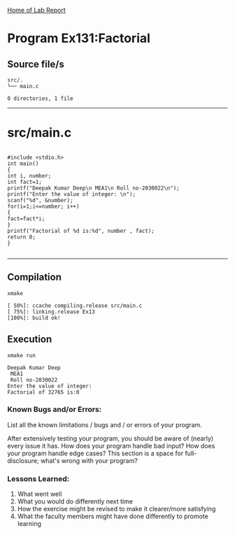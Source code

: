 [Home of Lab Report](../lab.html)

# Program Ex131:Factorial

## Source file/s

```
src/.
└── main.c

0 directories, 1 file
```

---


# src/main.c

```

#include <stdio.h>
int main()
{
int i, number;
int fact=1;
printf("Deepak Kumar Deep\n MEA1\n Roll no-2030022\n");
printf("Enter the value of integer: \n");
scanf("%d", &number);
for(i=1;i<=number; i++)
{
fact=fact*i;
}
printf("Factorial of %d is:%d", number , fact);
return 0;
}


```

---

## Compilation

```
xmake

[ 50%]: ccache compiling.release src/main.c
[ 75%]: linking.release Ex13
[100%]: build ok!

```

## Execution
```
xmake run

Deepak Kumar Deep
 MEA1
 Roll no-2030022
Enter the value of integer: 
Factorial of 32765 is:0
```

### Known Bugs and/or Errors:

List all the known limitations / bugs and / or errors of your program.

After extensively testing your program, you should be aware of (nearly) every issue it has. How does your program handle bad input? How does your program handle edge cases? This section is a space for full-disclosure; what's wrong with your program?

### Lessons Learned:

1. What went well
1. What you would do differently next time
1. How the exercise might be revised to make it clearer/more satisfying
1. What the faculty members might have done differently to promote learning
